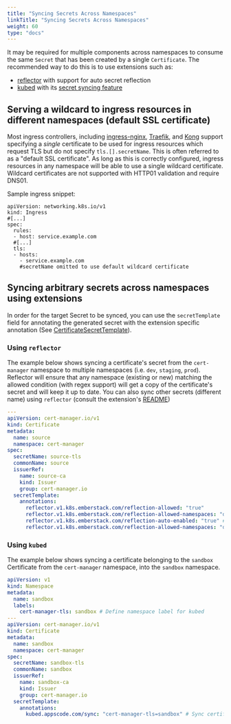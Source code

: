 ```yaml
---
title: "Syncing Secrets Across Namespaces"
linkTitle: "Syncing Secrets Across Namespaces"
weight: 60
type: "docs"
---
```


It may be required for multiple components across namespaces to consume the same
`Secret` that has been created by a single `Certificate`. The recommended way to
do this is to use extensions such as:
  - [reflector](https://github.com/emberstack/kubernetes-reflector) with support
   for auto secret reflection
  - [kubed](https://github.com/appscode/kubed) with its 
  [secret syncing feature](https://appscode.com/products/kubed/v0.11.0/guides/config-syncer/intra-cluster/)

## Serving a wildcard to ingress resources in different namespaces (default SSL certificate)

Most ingress controllers, including [ingress-nginx](https://kubernetes.github.io/ingress-nginx/user-guide/tls/#default-ssl-certificate), [Traefik](https://docs.traefik.io/https/tls/#default-certificate), and [Kong](https://docs.konghq.com/2.0.x/configuration/#ssl_cert) support specifying a _single_ certificate to be used for ingress resources which request TLS but do not specify `tls.[].secretName`. This is often referred to as a "default SSL certificate". As long as this is correctly configured, ingress resources in any namespace will be able to use a single wildcard certificate. Wildcard certificates are not supported with HTTP01 validation and require DNS01.

Sample ingress snippet:

```
apiVersion: networking.k8s.io/v1
kind: Ingress
#[...]
spec:
  rules:
  - host: service.example.com
  #[...]
  tls:
  - hosts:
    - service.example.com
    #secretName omitted to use default wildcard certificate
```


## Syncing arbitrary secrets across namespaces using extensions

In order for the target Secret to be synced, you can use the `secretTemplate` field 
for annotating the generated secret with the extension specific annotation (See [CertificateSecretTemplate]).


### Using `reflector`
 The example below shows syncing a certificate's secret from the `cert-manager` namespace to multiple namespaces (i.e. `dev`, `staging`, `prod`).
 Reflector will ensure that any namespace (existing or new) matching the allowed condition (with regex support) will get a copy of the certificate's secret and will keep it up to date.
 You can also sync other secrets (different name) using `reflector` (consult the extension's [README](https://github.com/emberstack/kubernetes-reflector/blob/main/README.md))

```yaml
---
apiVersion: cert-manager.io/v1
kind: Certificate
metadata:
  name: source
  namespace: cert-manager
spec:
  secretName: source-tls
  commonName: source
  issuerRef:
    name: source-ca
    kind: Issuer
    group: cert-manager.io
  secretTemplate:
    annotations:
      reflector.v1.k8s.emberstack.com/reflection-allowed: "true"  
      reflector.v1.k8s.emberstack.com/reflection-allowed-namespaces: "dev,staging,prod"  # Control destination namespaces
      reflector.v1.k8s.emberstack.com/reflection-auto-enabled: "true" # Auto create reflection for matching namespaces
      reflector.v1.k8s.emberstack.com/reflection-allowed-namespaces: "dev,staging,prod" # Control auto-reflection namespaces
```


### Using `kubed`
 The example below shows syncing
a certificate belonging to the `sandbox` Certificate from the `cert-manager`
namespace, into the `sandbox` namespace.

```yaml
apiVersion: v1
kind: Namespace
metadata:
  name: sandbox
  labels:
    cert-manager-tls: sandbox # Define namespace label for kubed
---
apiVersion: cert-manager.io/v1
kind: Certificate
metadata:
  name: sandbox
  namespace: cert-manager
spec:
  secretName: sandbox-tls
  commonName: sandbox
  issuerRef:
    name: sandbox-ca
    kind: Issuer
    group: cert-manager.io
  secretTemplate:
    annotations:
      kubed.appscode.com/sync: "cert-manager-tls=sandbox" # Sync certificate to matching namespaces
```

[CertificateSecretTemplate]: ../../reference/api-docs/#cert-manager.io/v1.CertificateSecretTemplate



